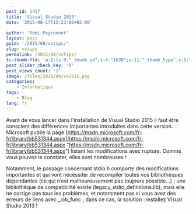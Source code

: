 ```yaml
---
post_id: 1417
title: 'Visual Studio 2015'
date: '2015-08-17T12:23:00+02:00'

author: 'Rémi Peyronnet'
layout: post
guid: '/2015/08/vstips/'
slug: vstips
permalink: /2015/08/vstips/
tc-thumb-fld: 'a:2:{s:9:"_thumb_id";s:4:"1638";s:11:"_thumb_type";s:5:"thumb";}'
post_slider_check_key: '0'
post_views_count: '1'
image: /files/2015/08/vs2015.png
categories:
    - Informatique
tags:
    - Blog
lang: fr
---
```


Avant de vous lancer dans l’installation de Visual Studio 2015 il faut être conscient des différences importantes introduites dans cette version. Microsoft publie la page [https://msdn.microsoft.com/fr-fr/library/bb531344.aspx](https://msdn.microsoft.com/fr-fr/library/bb531344.aspx "https://msdn.microsoft.com/fr-fr/library/bb531344.aspx") listant les modifications avec rupture. Comme vous pouvez le constater, elles sont nombreuses !

Notamment, le passage concernant stdio.h comporte des modifications importantes et qui vont nécessiter de recompiler toutes vos bibliothèques dépendantes (ce qui n’est malheureusement pas toujours possible…) ; une bibliothèque de compatibilité existe (legacy\_stdio\_definitions.lib), mais elle ne corrige pas tous les problèmes, et notamment pas si vous avez des erreurs de liens avec \_iob\_func ; dans ce cas, la solution : installez Visual Studio 2013 !